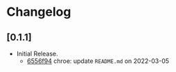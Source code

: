 # Changelog

## \[0.1.1]

- Initial Release.
  - [6556f94](https://github.com/tauri-apps/window-vibrancy/commit/6556f94cf4a854da1f7cfa2a7f9a6afe8c9102a7) chroe: update `README.md` on 2022-03-05

